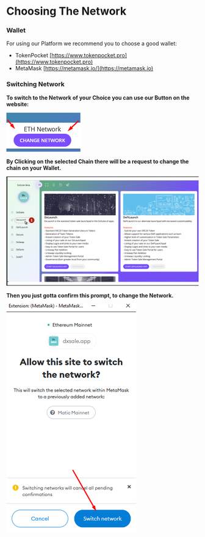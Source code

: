 # Choosing The Network

### Wallet

For using our Platform we recommend you to choose a good wallet:

* TokenPocket [https://www.tokenpocket.pro](https://www.tokenpocket.pro)
* MetaMask [https://metamask.io/](https://metamask.io)

### Switching Network

**To switch to the Network of your Choice you can use our Button on the website:**

![](<../../.gitbook/assets/image (21).png>)

**By Clicking on the selected Chain there will be a request to change the chain on your Wallet.**

![](<../../.gitbook/assets/image (22).png>)

**Then you just gotta confirm this prompt, to change the Network.**

![](../../.gitbook/assets/image-16-.png)
